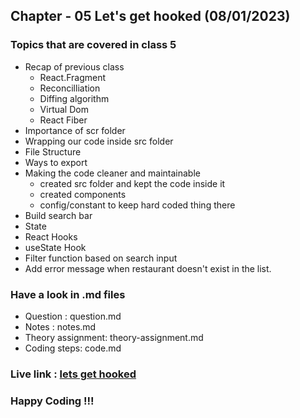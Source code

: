 ## Chapter - 05 Let's get hooked (08/01/2023)
### Topics that are covered in class 5
* Recap of previous class
    * React.Fragment
    * Reconcilliation
    * Diffing algorithm
    * Virtual Dom
    * React Fiber
* Importance of scr folder
* Wrapping our code inside src folder
* File Structure
* Ways to export
* Making the code cleaner and maintainable
    * created src folder and kept the code inside it
    * created components
    * config/constant to keep hard coded thing there
* Build search bar
* State
* React Hooks
* useState Hook
* Filter function based on search input
* Add error message when restaurant doesn't exist in the list.
### Have a look in .md files
- Question : question.md
- Notes : notes.md
- Theory assignment: theory-assignment.md
- Coding steps: code.md

### Live link : [lets get hooked](https://react-hungerbox-chapter-05.netlify.app/)

### Happy Coding !!!


